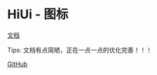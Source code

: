 # HiUi - 图标

[文档](https://chenshuangxinxi.github.io/hi-uniapp-ui-guide/components/status-bar.html)

Tips: 文档有点简陋，正在一点一点的优化完善！！！

[GitHub](https://github.com/ChenShuangXinXi/hi-uniapp-ui)
